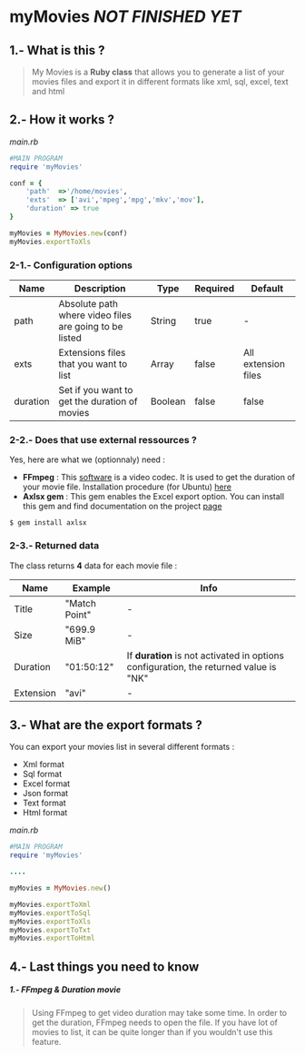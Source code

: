 myMovies *******NOT FINISHED YET*******
========

## 1.- What is this ?
> My Movies is a **Ruby class** that allows you to generate a list of your movies files and export it in different formats 
like xml, sql, excel, text and html

## 2.- How it works ?
*main.rb*
```ruby
#MAIN PROGRAM
require 'myMovies'

conf = {
	'path' 	=>'/home/movies',
	'exts' 	=> ['avi','mpeg','mpg','mkv','mov'],
	'duration' => true
}

myMovies = MyMovies.new(conf)
myMovies.exportToXls
```

### 2-1.- Configuration options
| Name      | Description           | Type | Required  | Default |
| --------- | ------------- | ----- | ----- | ----- |
|path      |Absolute path where video files are going to be listed |String |true  | - |
|exts      |Extensions files that you want to list |Array |false |All extension files |
|duration  |Set if you want to get the duration of movies |Boolean |false |false |

### 2-2.- Does that use external ressources ?
Yes, here are what we (optionnaly) need :
* **FFmpeg** : This [software](http://www.ffmpeg.org/) is a video codec. It is used to get the duration of your movie file.
Installation procedure (for Ubuntu) [here](http://doc.ubuntu-fr.org/ffmpeg)
* **Axlsx gem** : This gem enables the Excel export option. You can install this gem and find documentation on the project [page](https://github.com/randym/axlsx)

```
$ gem install axlsx
```

### 2-3.- Returned data

The class returns **4** data for each movie file :

| Name      | Example  | Info |
| --------- | -------- | ---- |
|Title      |"Match Point"|-|
|Size       |"699.9 MiB" |-|
|Duration   |"01:50:12" |If **duration** is not activated in options configuration, the returned value is "NK"|
|Extension  |"avi" |-|

## 3.- What are the export formats ?

You can export your movies list in several different formats : 
* Xml format
* Sql format
* Excel format
* Json format
* Text format
* Html format

*main.rb*
```ruby
#MAIN PROGRAM
require 'myMovies'

....

myMovies = MyMovies.new()

myMovies.exportToXml
myMovies.exportToSql
myMovies.exportToXls
myMovies.exportToTxt
myMovies.exportToHtml
```

## 4.- Last things you need to know
##### 1.- FFmpeg & Duration movie
> Using FFmpeg to get video duration may take some time. In order to get the duration, FFmpeg needs to open the file. If 
you have lot of movies to list, it can be quite longer than if you wouldn't use this feature.

